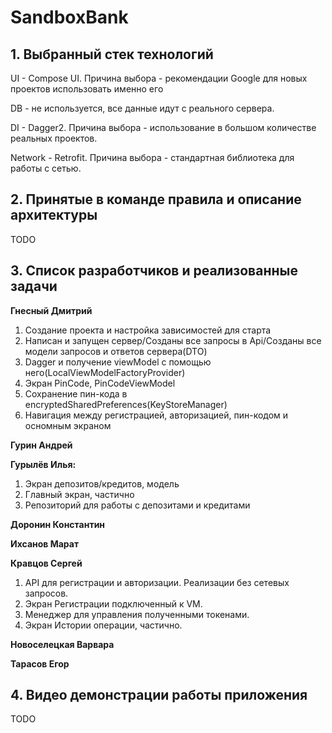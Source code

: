 # SandboxBank
## 1. Выбранный стек технологий
UI - Compose UI. Причина выбора - рекомендации Google для новых проектов использовать именно его

DB - не используется, все данные идут с реального сервера.

DI - Dagger2. Причина выбора - использование в большом количестве реальных проектов.

Network - Retrofit. Причина выбора - стандартная библиотека для работы с сетью.

## 2. Принятые в команде правила и описание архитектуры
TODO

## 3. Список разработчиков и реализованные задачи
**Гнесный Дмитрий**
1. Создание проекта и настройка зависимостей для старта
2. Написан и запущен сервер/Созданы все запросы в Api/Созданы все модели запросов и ответов сервера(DTO)
3. Dagger и получение viewModel с помощью него(LocalViewModelFactoryProvider)
4. Экран PinCode, PinCodeViewModel
5. Сохранение пин-кода в encryptedSharedPreferences(KeyStoreManager)
6. Навигация между регистрацией, авторизацией, пин-кодом и осномным экраном

**Гурин Андрей**

**Гурылёв Илья:**
1. Экран депозитов/кредитов, модель
2. Главный экран, частично
3. Репозиторий для работы с депозитами и кредитами

**Доронин Константин**

**Ихсанов Марат**

**Кравцов Сергей**
1. API для регистрации и авторизации. Реализации без сетевых запросов.
2. Экран Регистрации подключенный к VM.
3. Менеджер для управления полученными токенами.
4. Экран Истории операции, частично.

**Новоселецкая Варвара**

**Тарасов Егор**


## 4. Видео демонстрации работы приложения
TODO